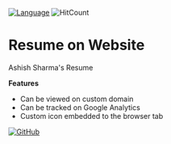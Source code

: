 [![Language](https://img.shields.io/badge/Made%20with-HTML-blue.svg)](#technologies-and-tools)
![HitCount](http://hits.dwyl.io/ashish1993utd/resume.svg)

# Resume on Website

Ashish Sharma's Resume

**Features**

* Can be viewed on custom domain
* Can be tracked on Google Analytics
* Custom icon embedded to the browser tab

[![GitHub](https://img.shields.io/github/followers/ashish1993utd.svg?style=social)](http://bit.ly/2IALkpE)
